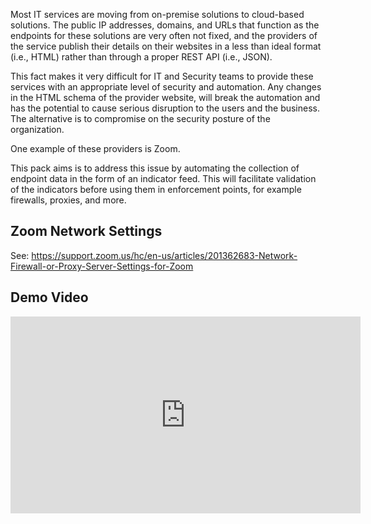 Most IT services are moving from on-premise solutions to cloud-based solutions. The public IP addresses, domains, and URLs that function as the endpoints for these solutions are very often not fixed, and the providers of the service publish their details on their websites in a less than ideal format (i.e., HTML) rather than through a proper REST API (i.e., JSON).

This fact makes it very difficult for IT and Security teams to provide these services with an appropriate level of security and automation. Any changes in the HTML schema of the provider website, will break the automation and has the potential to cause serious disruption to the users and the business. The alternative is to compromise on the security posture of the organization.

One example of these providers is Zoom.

This pack aims is to address this issue by automating the collection of endpoint data in the form of an indicator feed. This will facilitate validation of the indicators before using them in enforcement points, for example firewalls, proxies, and more.

## Zoom Network Settings
See: https://support.zoom.us/hc/en-us/articles/201362683-Network-Firewall-or-Proxy-Server-Settings-for-Zoom

## Demo Video
<iframe width="560" height="315" src="https://www.youtube.com/embed/s9lRtJltTGI" frameborder="0" allow="accelerometer; autoplay; encrypted-media; gyroscope; picture-in-picture" allowfullscreen="true"></iframe>
